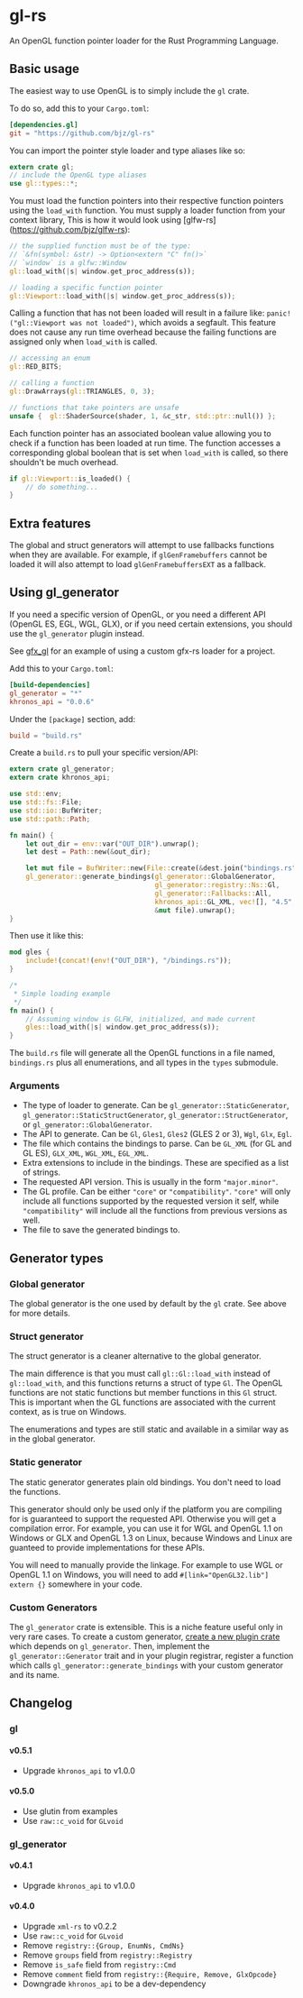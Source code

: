 # gl-rs

An OpenGL function pointer loader for the Rust Programming Language.

## Basic usage

The easiest way to use OpenGL is to simply include the `gl` crate.

To do so, add this to your `Cargo.toml`:

```toml
[dependencies.gl]
git = "https://github.com/bjz/gl-rs"
```

You can import the pointer style loader and type aliases like so:

~~~rust
extern crate gl;
// include the OpenGL type aliases
use gl::types::*;
~~~

You must load the function pointers into their respective function pointers
using the `load_with` function. You must supply a loader function from your
context library, This is how it would look using [glfw-rs]
(https://github.com/bjz/glfw-rs):

~~~rust
// the supplied function must be of the type:
// `&fn(symbol: &str) -> Option<extern "C" fn()>`
// `window` is a glfw::Window
gl::load_with(|s| window.get_proc_address(s));

// loading a specific function pointer
gl::Viewport::load_with(|s| window.get_proc_address(s));
~~~

Calling a function that has not been loaded will result in a failure like:
`panic!("gl::Viewport was not loaded")`, which avoids a segfault. This feature
does not cause any run time overhead because the failing functions are
assigned only when `load_with` is called.

~~~rust
// accessing an enum
gl::RED_BITS;

// calling a function
gl::DrawArrays(gl::TRIANGLES, 0, 3);

// functions that take pointers are unsafe
unsafe {  gl::ShaderSource(shader, 1, &c_str, std::ptr::null()) };
~~~

Each function pointer has an associated boolean value allowing you to
check if a function has been loaded at run time. The function accesses a
corresponding global boolean that is set when `load_with` is called, so there
shouldn't be much overhead.

~~~rust
if gl::Viewport::is_loaded() {
    // do something...
}
~~~

## Extra features

The global and struct generators will attempt to use fallbacks functions when
they are available. For example, if `glGenFramebuffers` cannot be loaded it will
also attempt to load `glGenFramebuffersEXT` as a fallback.

## Using gl_generator

If you need a specific version of OpenGL, or you need a different API
(OpenGL ES, EGL, WGL, GLX), or if you need certain extensions, you should use
the `gl_generator` plugin instead.

See [gfx_gl](https://github.com/gfx-rs/gfx_gl) for an example of using a
custom gfx-rs loader for a project.

Add this to your `Cargo.toml`:

~~~toml
[build-dependencies]
gl_generator = "*"
khronos_api = "0.0.6"
~~~

Under the `[package]` section, add:

~~~toml
build = "build.rs"
~~~

Create a `build.rs` to pull your specific version/API:

~~~rust
extern crate gl_generator;
extern crate khronos_api;

use std::env;
use std::fs::File;
use std::io::BufWriter;
use std::path::Path;

fn main() {
    let out_dir = env::var("OUT_DIR").unwrap();
    let dest = Path::new(&out_dir);

    let mut file = BufWriter::new(File::create(&dest.join("bindings.rs")).unwrap());
    gl_generator::generate_bindings(gl_generator::GlobalGenerator,
                                    gl_generator::registry::Ns::Gl,
                                    gl_generator::Fallbacks::All,
                                    khronos_api::GL_XML, vec![], "4.5", "core",
                                    &mut file).unwrap();
}

~~~

Then use it like this:

~~~rust
mod gles {
    include!(concat!(env!("OUT_DIR"), "/bindings.rs"));
}

/*
 * Simple loading example
 */
fn main() {
    // Assuming window is GLFW, initialized, and made current
    gles::load_with(|s| window.get_proc_address(s));
}
~~~

The `build.rs` file will generate all the OpenGL functions in a file named,
`bindings.rs` plus all enumerations, and all types in the `types` submodule.

### Arguments

- The type of loader to generate. Can be
  `gl_generator::StaticGenerator`, `gl_generator::StaticStructGenerator`,
  `gl_generator::StructGenerator`, or `gl_generator::GlobalGenerator`.
- The API to generate. Can be `Gl`, `Gles1`, `Gles2`
  (GLES 2 or 3), `Wgl`, `Glx`, `Egl`.
- The file which contains the bindings to parse. Can be `GL_XML` (for GL
  and GL ES), `GLX_XML`, `WGL_XML`, `EGL_XML`.
- Extra extensions to include in the bindings. These are
  specified as a list of strings.
- The requested API version. This is usually in the form
  `"major.minor"`.
- The GL profile. Can be either `"core"` or `"compatibility"`. `"core"` will
  only include all functions supported by the
  requested version it self, while `"compatibility"` will include all the
  functions from previous versions as well.
- The file to save the generated bindings to.

## Generator types

### Global generator

The global generator is the one used by default by the `gl` crate. See above
for more details.

### Struct generator

The struct generator is a cleaner alternative to the global generator.

The main difference is that you must call `gl::Gl::load_with` instead of
`gl::load_with`, and this functions returns a struct of type `Gl`. The OpenGL
functions are not static functions but member functions in this `Gl` struct.
This is important when the GL functions are associated with the current
context, as is true on Windows.

The enumerations and types are still static and available in a similar way as
in the global generator.

### Static generator

The static generator generates plain old bindings. You don't need to load the
functions.

This generator should only be used only if the platform you are compiling for
is guaranteed to support the requested API. Otherwise you will get a
compilation error.
For example, you can use it for WGL and OpenGL 1.1 on Windows or GLX and
OpenGL 1.3 on Linux, because Windows and Linux are guanteed to provide
implementations for these APIs.

You will need to manually provide the linkage. For example to use WGL or
OpenGL 1.1 on Windows, you will need to add
`#[link="OpenGL32.lib"] extern {}` somewhere in your code.

### Custom Generators

The `gl_generator` crate is extensible. This is a niche feature useful only in
very rare cases. To create a custom generator, [create a new plugin
crate](http://doc.rust-lang.org/guide-plugin.html#syntax-extensions) which
depends on `gl_generator`. Then, implement the `gl_generator::Generator` trait
and in your plugin registrar, register a function which calls
`gl_generator::generate_bindings` with your custom generator and its name.

## Changelog

### gl

#### v0.5.1

- Upgrade `khronos_api` to v1.0.0

#### v0.5.0

- Use glutin from examples
- Use `raw::c_void` for `GLvoid`

### gl_generator

#### v0.4.1

- Upgrade `khronos_api` to v1.0.0

#### v0.4.0

- Upgrade `xml-rs` to v0.2.2
- Use `raw::c_void` for `GLvoid`
- Remove `registry::{Group, EnumNs, CmdNs}`
- Remove `groups` field from `registry::Registry`
- Remove `is_safe` field from `registry::Cmd`
- Remove `comment` field from `registry::{Require, Remove, GlxOpcode}`
- Downgrade `khronos_api` to be a dev-dependency
